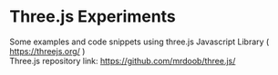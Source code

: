 # Three.js Experiments

Some examples and code snippets using three.js Javascript Library ( https://threejs.org/ ) \
Three.js repository link: https://github.com/mrdoob/three.js/
